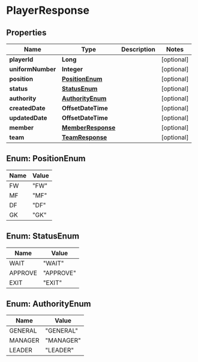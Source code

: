 

# PlayerResponse


## Properties

| Name | Type | Description | Notes |
|------------ | ------------- | ------------- | -------------|
|**playerId** | **Long** |  |  [optional] |
|**uniformNumber** | **Integer** |  |  [optional] |
|**position** | [**PositionEnum**](#PositionEnum) |  |  [optional] |
|**status** | [**StatusEnum**](#StatusEnum) |  |  [optional] |
|**authority** | [**AuthorityEnum**](#AuthorityEnum) |  |  [optional] |
|**createdDate** | **OffsetDateTime** |  |  [optional] |
|**updatedDate** | **OffsetDateTime** |  |  [optional] |
|**member** | [**MemberResponse**](MemberResponse.md) |  |  [optional] |
|**team** | [**TeamResponse**](TeamResponse.md) |  |  [optional] |



## Enum: PositionEnum

| Name | Value |
|---- | -----|
| FW | &quot;FW&quot; |
| MF | &quot;MF&quot; |
| DF | &quot;DF&quot; |
| GK | &quot;GK&quot; |



## Enum: StatusEnum

| Name | Value |
|---- | -----|
| WAIT | &quot;WAIT&quot; |
| APPROVE | &quot;APPROVE&quot; |
| EXIT | &quot;EXIT&quot; |



## Enum: AuthorityEnum

| Name | Value |
|---- | -----|
| GENERAL | &quot;GENERAL&quot; |
| MANAGER | &quot;MANAGER&quot; |
| LEADER | &quot;LEADER&quot; |



